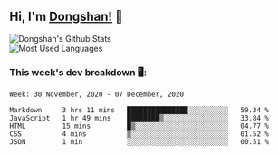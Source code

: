 <!--
 * @Author: DSCode
 * @Date: 2020-10-10 16:49:48
 * @Copyright 2020 DSCode
 * @Open Source License: MIT
 * @LastEditTime: 2020-12-09 10:38:42
 * @FilePath: \DsCodeStudio\README.md
 * @Description:
-->

## Hi, I'm [Dongshan!](https://github.dscode.top) 👋

<!--
<img src="https://github.dscode.top/assets/images/community-c4522fb406f9f37065d008cf632eeea0.svg" />
-->

<div style="{display: flex}">
  <div>
    <img
      alt="Dongshan's Github Stats"
      src="https://github-readme-stats.dscodestudio.vercel.app/api?username=DsCodeStudio&show_icons=true&hide_border=true&count_private=true&include_all_commits=true"
    />
  </div>
  <div style="{position: relative } :after {
        content: "";
        display: block;
        position: absolute;
        top: 0;
        left: 0;
        width: 98%;
        height: 92%;
        border: 6px solid #fffefe;
      }">
    <img
      alt="Most Used Languages"
      src="https://github-readme-stats.dscodestudio.vercel.app/api/top-langs/?username=DsCodeStudio&layout=compact&langs_count=10&hide=javascript,html"
    />
  </div>
</div>

### This week's dev breakdown 🖥:

<!--START_SECTION:waka-->

```text
Week: 30 November, 2020 - 07 December, 2020

Markdown     3 hrs 11 mins   ███████████████░░░░░░░░░░   59.34 %
JavaScript   1 hr 49 mins    ████████▒░░░░░░░░░░░░░░░░   33.84 %
HTML         15 mins         █▒░░░░░░░░░░░░░░░░░░░░░░░   04.77 %
CSS          4 mins          ▒░░░░░░░░░░░░░░░░░░░░░░░░   01.52 %
JSON         1 min           ░░░░░░░░░░░░░░░░░░░░░░░░░   00.51 %
```

<!--END_SECTION:waka-->
